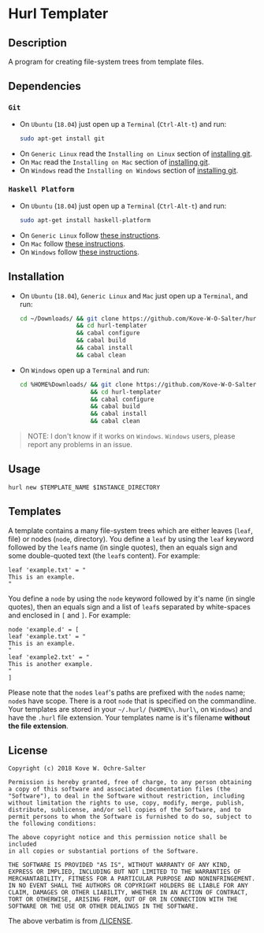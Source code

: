 # Hurl Templater
## Description
A program for creating file-system trees from template files.

## Dependencies
### `Git`
* On `Ubuntu` (`18.04`) just open up a `Terminal` (`Ctrl-Alt-t`) and run:
  ```bash
  sudo apt-get install git
  ```
* On `Generic Linux` read the `Installing on Linux` section of [installing git](https://git-scm.com/book/en/v2/Getting-Started-Installing-Git).
* On `Mac` read the `Installing on Mac` section of [installing git](https://git-scm.com/book/en/v2/Getting-Started-Installing-Git).
* On `Windows` read the `Installing on Windows` section of [installing git](https://git-scm.com/book/en/v2/Getting-Started-Installing-Git).

### `Haskell Platform`
* On `Ubuntu` (`18.04`) just open up a `Terminal` (`Ctrl-Alt-t`) and run:
  ```bash
  sudo apt-get install haskell-platform
  ```
* On `Generic Linux` follow [these instructions](https://www.haskell.org/platform/#linux-generic).
* On `Mac` follow [these instructions](https://www.haskell.org/platform/#osx).
* On `Windows` follow [these instructions](https://www.haskell.org/platform/#windows).

## Installation
* On `Ubuntu` (`18.04`), `Generic Linux` and `Mac` just open up a `Terminal`, and run:
  ```bash
  cd ~/Downloads/ && git clone https://github.com/Kove-W-O-Salter/hurl-templater \
                  && cd hurl-templater                                           \
                  && cabal configure                                             \
                  && cabal build                                                 \
                  && cabal install                                               \
                  && cabal clean
  ```
* On `Windows` open up a `Terminal` and run:
  ```bash
  cd %HOME%Downloads/ && git clone https://github.com/Kove-W-O-Salter/hurl-templater ^
                      && cd hurl-templater                                           ^
                      && cabal configure                                             ^
                      && cabal build                                                 ^
                      && cabal install                                               ^
                      && cabal clean
  ```
> NOTE: I don't know if it works on `Windows`. `Windows` users, please report any problems in an issue.

## Usage
```
hurl new $TEMPLATE_NAME $INSTANCE_DIRECTORY
```

## Templates
A template contains a many file-system trees which are either leaves (`leaf`, file)
or nodes (`node`, directory). You define a `leaf` by using the `leaf` keyword
followed by the `leaf`s name (in single quotes), then an equals sign and some
double-quoted text (the `leaf`s content). For example:
```
leaf 'example.txt' = "
This is an example.
"
```
You define a `node` by using the `node` keyword followed by it's name (in single quotes),
then an equals sign and a list of `leaf`s separated by white-spaces and enclosed in `[` and `]`.
For example:
```
node 'example.d' = [
leaf 'example.txt' = "
This is an example.
"
leaf 'example2.txt' = "
This is another example.
"
]
```
Please note that the `node`s `leaf`'s paths are prefixed with the `node`s name;
`node`s have scope. There is a root `node` that is specified on the commandline.
Your templates are stored in your `~/.hurl/` (`%HOME%\.hurl\`, on `Windows`) and
have the `.hurl` file extension. Your templates name is it's filename **without
the file extension**.

## License
```
Copyright (c) 2018 Kove W. Ochre-Salter

Permission is hereby granted, free of charge, to any person obtaining
a copy of this software and associated documentation files (the
"Software"), to deal in the Software without restriction, including
without limitation the rights to use, copy, modify, merge, publish,
distribute, sublicense, and/or sell copies of the Software, and to
permit persons to whom the Software is furnished to do so, subject to
the following conditions:

The above copyright notice and this permission notice shall be included
in all copies or substantial portions of the Software.

THE SOFTWARE IS PROVIDED "AS IS", WITHOUT WARRANTY OF ANY KIND,
EXPRESS OR IMPLIED, INCLUDING BUT NOT LIMITED TO THE WARRANTIES OF
MERCHANTABILITY, FITNESS FOR A PARTICULAR PURPOSE AND NONINFRINGEMENT.
IN NO EVENT SHALL THE AUTHORS OR COPYRIGHT HOLDERS BE LIABLE FOR ANY
CLAIM, DAMAGES OR OTHER LIABILITY, WHETHER IN AN ACTION OF CONTRACT,
TORT OR OTHERWISE, ARISING FROM, OUT OF OR IN CONNECTION WITH THE
SOFTWARE OR THE USE OR OTHER DEALINGS IN THE SOFTWARE.
```
The above verbatim is from [/LICENSE](./LICENSE).
